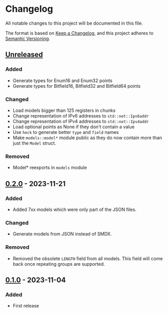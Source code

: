 # Changelog

All notable changes to this project will be documented in this file.

The format is based on [Keep a Changelog](https://keepachangelog.com/en/1.0.0/),
and this project adheres to [Semantic Versioning](https://semver.org/spec/v2.0.0.html).

## [Unreleased]

### Added

- Generate types for Enum16 and Enum32 points
- Generate types for Bitfield16, Bitfield32 and Bitfield64 points

### Changed

- Load models bigger than 125 registers in chunks
- Change representation of IPv6 addresses to `std::net::Ipv6addr`
- Change representation of IPv4 addresses to `std::net::Ipv4addr`
- Load optional points as None if they don't contain a value
- Use `heck` to generate better `type` and `field` names
- Make `models::model*` module public as they do now contain
  more than just the `Model` struct.

### Removed

- Model\* reexports in `models` module

## [0.2.0] - 2023-11-21

### Added

- Added 7xx models which were only part of the JSON files.

### Changed

- Generate models from JSON instead of SMDX.

### Removed

- Removed the obsolete `LENGTH` field from all models. This
  field will come back once repeating groups are supported.

## [0.1.0] - 2023-11-04

### Added

- First release

[unreleased]: https://github.com/bikeshedder/sunspec/compare/v0.1.0...HEAD
[0.2.0]: https://github.com/bikeshedder/sunspec/releases/tag/v0.2.0
[0.1.0]: https://github.com/bikeshedder/sunspec/releases/tag/v0.1.0
